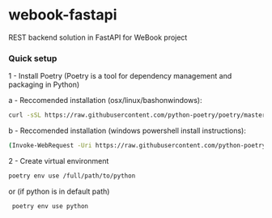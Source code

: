 # webook-fastapi
REST backend solution in FastAPI for WeBook project

### Quick setup

1 - Install Poetry (Poetry is a tool for dependency management and packaging in Python)

a - <a name="step-1">Reccomended installation (osx/linux/bashonwindows):</a>
```bash
curl -sSL https://raw.githubusercontent.com/python-poetry/poetry/master/get-poetry.py | python -
```

b - <a name="step-1">Reccomended installation (windows powershell install instructions):</a>
```bash
(Invoke-WebRequest -Uri https://raw.githubusercontent.com/python-poetry/poetry/master/get-poetry.py -UseBasicParsing).Content | python -
```

2 - Create virtual environment

```bash
poetry env use /full/path/to/python
```

or (if python is in default path)

```bash
 poetry env use python
```
